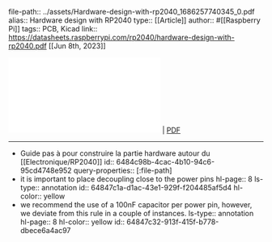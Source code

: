 file-path:: ../assets/Hardware-design-with-rp2040_1686257740345_0.pdf
alias:: Hardware design with RP2040
type:: [[Article]]
author:: #[[Raspberry Pi]]
tags:: PCB, Kicad
link:: https://datasheets.raspberrypi.com/rp2040/hardware-design-with-rp2040.pdf
[[Jun 8th, 2023]]

![Viewer](../assets/Hardware-design-with-rp2040_1686257740345_0.pdf) | [PDF](../assets/Hardware-design-with-rp2040_1686257740345_0.pdf)
***

- Guide pas à pour construire la partie hardware autour du [[Electronique/RP2040]]
  id:: 6484c98b-4cac-4b10-94c6-95cd4748e952
  query-properties:: [:file-path]
- it is important to place decoupling close to the power pins
  hl-page:: 8
  ls-type:: annotation
  id:: 64847c1a-d1ac-43e1-929f-f204485af5d4
  hl-color:: yellow
- we recommend the use of a 100nF capacitor per power pin, however, we deviate from this rule in a couple of instances.
  ls-type:: annotation
  hl-page:: 8
  hl-color:: yellow
  id:: 64847c32-913f-415f-b778-dbece6a4ac97